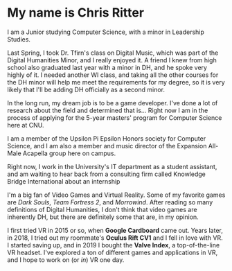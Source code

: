 # My name is Chris Ritter

I am a Junior studying Computer Science, with a minor in Leadership Studies.

Last Spring, I took Dr. Tfirn's class on Digital Music, which was part of the Digital Humanities Minor, and I really enjoyed it. A friend I knew from high school also graduated last year with a minor in DH, and he spoke very highly of it. I needed another WI class, and taking all the other courses for the DH minor will help me meet the requirements for my degree, so it is very likely that I'll be adding DH officially as a second minor.

In the long run, my dream job is to be a game developer. I've done a lot of research about the field and determined that is... Right now I am in the process of applying for the 5-year masters' program for Computer Science here at CNU.

I am a member of the Upsilon Pi Epsilon Honors society for Computer Science, and I am also a member and music director of the Expansion All-Male Acapella group here on campus.

Right now, I work in the University's IT department as a student assistant, and am waiting to hear back from a consulting firm called Knowledge Bridge International about an internship

I'm a big fan of Video Games and Virtual Reality. Some of my favorite games are _Dark Souls_, _Team Fortress 2_, and _Morrowind_. After reading so many definitions of Digital Humanities, I don't think that video games are inherently DH, but there are definitely some that are, in my opinion. 

I first tried VR in 2015 or so, when **Google Cardboard** came out. Years later, in 2018, I tried out my roommate's **Oculus Rift CV1** and I fell in love with VR. I started saving up, and in 2019 I bought the **Valve Index**, a top-of-the-line VR headset. I've explored a ton of different games and applications in VR, and I hope to work on (or _in_) VR one day.
